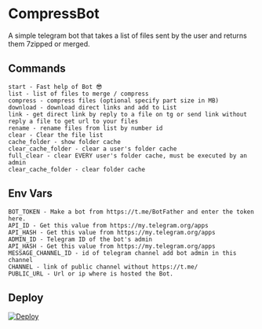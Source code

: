 # CompressBot

A simple telegram bot that takes a list of files sent by the user and returns them 7zipped or merged.


## Commands

```
start - Fast help of Bot 😎
list - list of files to merge / compress
compress - compress files (optional specify part size in MB)
download - download direct links and add to List
link - get direct link by reply to a file on tg or send link without reply a file to get url to your files 
rename - rename files from list by number id
clear - Clear the file list
cache_folder - show folder cache
clear_cache_folder - clear a user's folder cache
full_clear - clear EVERY user's folder cache, must be executed by an admin
clear_cache_folder - clear folder cache

```

## Env Vars

```
BOT_TOKEN - Make a bot from https://t.me/BotFather and enter the token here.
API_ID - Get this value from https://my.telegram.org/apps
API_HASH - Get this value from https://my.telegram.org/apps 
ADMIN_ID - Telegram ID of the bot's admin
API_HASH - Get this value from https://my.telegram.org/apps
MESSAGE_CHANNEL_ID - id of telegram channel add bot admin in this channel
CHANNEL - link of public channel without https://t.me/
PUBLIC_URL - Url or ip where is hosted the Bot.

```

## Deploy
[![Deploy](https://www.herokucdn.com/deploy/button.svg)](https://heroku.com/deploy?template=https://github.com/yadianluffy/MergeBotPyrogram)

